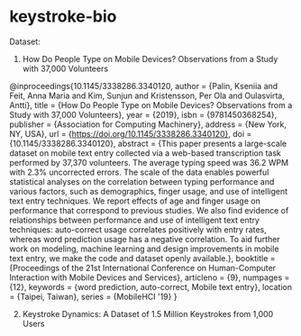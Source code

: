 # keystroke-bio

Dataset: 
1. How Do People Type on Mobile Devices? Observations from a Study with 37,000 Volunteers

@inproceedings{10.1145/3338286.3340120,
author = {Palin, Kseniia and Feit, Anna Maria and Kim, Sunjun and Kristensson, Per Ola and Oulasvirta, Antti},
title = {How Do People Type on Mobile Devices? Observations from a Study with 37,000 Volunteers},
year = {2019},
isbn = {9781450368254},
publisher = {Association for Computing Machinery},
address = {New York, NY, USA},
url = {https://doi.org/10.1145/3338286.3340120},
doi = {10.1145/3338286.3340120},
abstract = {This paper presents a large-scale dataset on mobile text entry collected via a web-based transcription task performed by 37,370 volunteers. The average typing speed was 36.2 WPM with 2.3\% uncorrected errors. The scale of the data enables powerful statistical analyses on the correlation between typing performance and various factors, such as demographics, finger usage, and use of intelligent text entry techniques. We report effects of age and finger usage on performance that correspond to previous studies. We also find evidence of relationships between performance and use of intelligent text entry techniques: auto-correct usage correlates positively with entry rates, whereas word prediction usage has a negative correlation. To aid further work on modeling, machine learning and design improvements in mobile text entry, we make the code and dataset openly available.},
booktitle = {Proceedings of the 21st International Conference on Human-Computer Interaction with Mobile Devices and Services},
articleno = {9},
numpages = {12},
keywords = {word prediction, auto-correct, Mobile text entry},
location = {Taipei, Taiwan},
series = {MobileHCI '19}
}

2. Keystroke Dynamics: A Dataset of 1.5 Million Keystrokes from 1,000 Users
